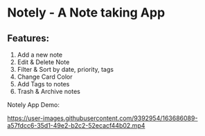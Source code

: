 # Notely - A Note taking App

## Features:
1. Add a new note
2. Edit & Delete Note
3. Filter & Sort by date, priority, tags
4. Change Card Color
5. Add Tags to notes
6. Trash & Archive notes

Notely App Demo:

https://user-images.githubusercontent.com/9392954/163686089-a57fdcc6-35d1-49e2-b2c2-52ecacf44b02.mp4

